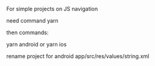 For simple projects on JS navigation

need command
yarn

then commands:

yarn android
or
yarn ios

rename project for android app/src/res/values/string.xml
